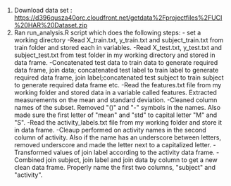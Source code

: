 1.	Download data set : https://d396qusza40orc.cloudfront.net/getdata%2Fprojectfiles%2FUCI%20HAR%20Dataset.zip
2.	Ran run_analysis.R script which does the following steps:
        - set a working directory
	-Read X_train.txt, y_train.txt and subject_train.txt from train folder and stored each in variables.
	-Read X_test.txt, y_test.txt and subject_test.txt from test folder in my working directory and stored in data frame.
	-Concatenated test data to train data to generate required data frame, join data; concatenated test label to train label to generate required data frame, 
         join label;concatenated test subject to train subject to generate required data frame etc.
	-Read the features.txt file from my working folder and stored data in a variable called features. Extracted measurements on the mean and standard deviation.
	-Cleaned column names of the subset. Removed "()" and "-" symbols in the names. Also made sure the first letter of "mean" and "std" to capital letter "M" and "S".
	-Read the activity_labels.txt file from my working folder and store it in data frame.
	-Cleaup performed on activity names in the second column of activity. 
         Also if the name has an underscore between letters, removed underscore and made the letter next to a capitalized letter.
	-Transformed values of join label according to the activity data frame.
	-Combined join subject, join label and join data by column to get a new clean data frame. Properly name the first two columns, "subject" and "activity".

